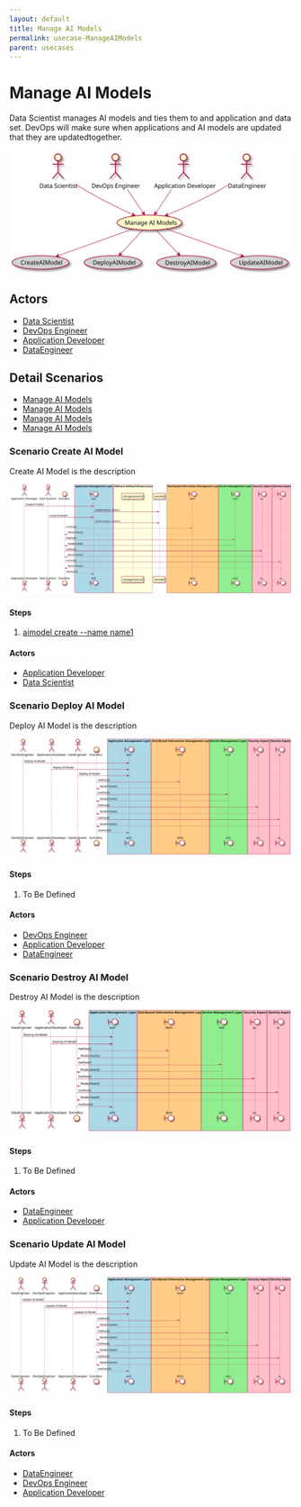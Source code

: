 ```yaml
---
layout: default
title: Manage AI Models
permalink: usecase-ManageAIModels
parent: usecases
---
```


# Manage AI Models

Data Scientist manages AI models and ties them to and application and data set. DevOps will make sure when applications and AI models are updated that they are updatedtogether.

![Activities Diagram](./activities.svg)

## Actors

* [Data Scientist](actor-datascientist)
* [DevOps Engineer](actor-devops)
* [Application Developer](actor-applicationdeveloper)
* [DataEngineer](actor-dataengineer)


## Detail Scenarios

* [Manage AI Models](#scenario-CreateAIModel)
* [Manage AI Models](#scenario-DeployAIModel)
* [Manage AI Models](#scenario-DestroyAIModel)
* [Manage AI Models](#scenario-UpdateAIModel)

  
### Scenario Create AI Model

Create AI Model is the description

![Scenario CreateAIModel](./createaimodel.svg)

#### Steps

1. [aimodel create --name name1](#action-aimodel-create)


#### Actors

* [Application Developer](actor-applicationdeveloper)
* [Data Scientist](actor-datascientist)


### Scenario Deploy AI Model

Deploy AI Model is the description

![Scenario DeployAIModel](./deployaimodel.svg)

#### Steps

1. To Be Defined


#### Actors

* [DevOps Engineer](actor-devops)
* [Application Developer](actor-applicationdeveloper)
* [DataEngineer](actor-dataengineer)


### Scenario Destroy AI Model

Destroy AI Model is the description

![Scenario DestroyAIModel](./destroyaimodel.svg)

#### Steps

1. To Be Defined


#### Actors

* [DataEngineer](actor-dataengineer)
* [Application Developer](actor-applicationdeveloper)


### Scenario Update AI Model

Update AI Model is the description

![Scenario UpdateAIModel](./updateaimodel.svg)

#### Steps

1. To Be Defined


#### Actors

* [DataEngineer](actor-dataengineer)
* [DevOps Engineer](actor-devops)
* [Application Developer](actor-applicationdeveloper)



